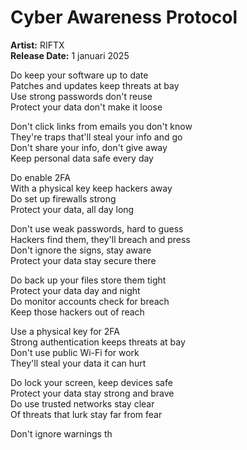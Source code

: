 # Cyber Awareness Protocol

**Artist:** RIFTX  
**Release Date:** 1 januari 2025

Do keep your software up to date  
Patches and updates keep threats at bay  
Use strong passwords don't reuse  
Protect your data don't make it loose  

Don't click links from emails you don't know  
They're traps that'll steal your info and go  
Don't share your info, don't give away  
Keep personal data safe every day  

Do enable 2FA  
With a physical key keep hackers away  
Do set up firewalls strong  
Protect your data, all day long  

Don't use weak passwords, hard to guess  
Hackers find them, they'll breach and press  
Don't ignore the signs, stay aware  
Protect your data stay secure there  

Do back up your files store them tight  
Protect your data day and night  
Do monitor accounts check for breach  
Keep those hackers out of reach  

Use a physical key for 2FA  
Strong authentication keeps threats at bay  
Don't use public Wi-Fi for work  
They'll steal your data it can hurt  

Do lock your screen, keep devices safe  
Protect your data stay strong and brave  
Do use trusted networks stay clear  
Of threats that lurk stay far from fear  

Don't ignore warnings th
